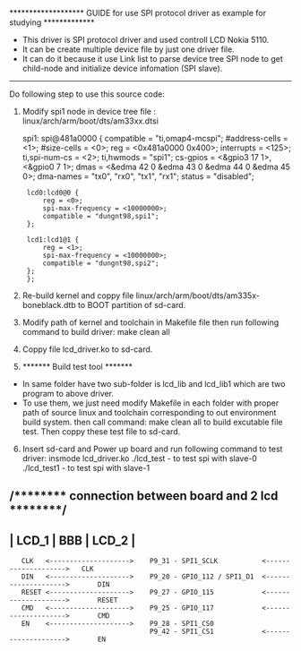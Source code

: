 ******************* GUIDE for use SPI protocol driver as example for studying *************
- This driver is SPI protocol driver and used controll LCD Nokia 5110.
- It can be create multiple device file by just one driver file.
- It can do it because it use Link list to parse device tree SPI node to get child-node and initialize device infomation (SPI slave).
-------------------------------------------------------------------------------------------------------------------------------------
Do following step to use this source code:

1. Modify spi1 node in device tree file : linux/arch/arm/boot/dts/am33xx.dtsi

	spi1: spi@481a0000 {
		compatible = "ti,omap4-mcspi";
                #address-cells = <1>;
                #size-cells = <0>;
                reg = <0x481a0000 0x400>;
                interrupts = <125>;
                ti,spi-num-cs = <2>;
                ti,hwmods = "spi1";
		cs-gpios = <&gpio3 17 1>, <&gpio0 7 1>;
                dmas = <&edma 42 0
     		        &edma 43 0
                	&edma 44 0
                        &edma 45 0>;
                dma-names = "tx0", "rx0", "tx1", "rx1";
                status = "disabled";

		lcd0:lcd0@0 {
			reg = <0>;
			spi-max-frequency = <10000000>;
			compatible = "dungnt98,spi1";
		};

		lcd1:lcd1@1 {
			reg = <1>;
			spi-max-frequency = <10000000>;
			compatible = "dungnt98,spi2";
		};
        };
	
2. Re-build kernel and coppy file linux/arch/arm/boot/dts/am335x-boneblack.dtb to BOOT partition of sd-card.
3. Modify path of kernel and toolchain in Makefile file then run following command to build driver:
	make clean all
4. Coppy file lcd_driver.ko to sd-card.

5. ******* Build test tool *******
 - In same folder have two sub-folder is lcd_lib and lcd_lib1 which are two program to above driver.
 - To use them, we just need modify Makefile in each folder with proper path of source linux and toolchain corresponding to out environment build system.
   then call command:
	make clean all
   to build excutable file test. Then coppy these test file to sd-card.

6. Insert sd-card and Power up board and run following command to test driver:
	insmode lcd_driver.ko
	./lcd_test 	- to test spi with slave-0
	./lcd_test1 	- to test spi with slave-1

/******** connection between board and 2 lcd ********/
----------------------------------------------------------------------------------------------------------
|      LCD_1            |                     BBB			|         		LCD_2    |
----------------------------------------------------------------------------------------------------------
       CLK   <-------------------->    P9_31 - SPI1_SCLK           <-------------------->  	CLK
       DIN   <-------------------->    P9_20 - GPIO_112 / SPI1_D1  <-------------------->       DIN
       RESET <-------------------->    P9_27 - GPIO_115            <-------------------->       RESET
       CMD   <-------------------->    P9_25 - GPIO_117            <-------------------->       CMD
       EN    <-------------------->    P9_28 - SPI1_CS0
                                       P9_42 - SPI1_CS1            <-------------------->       EN























